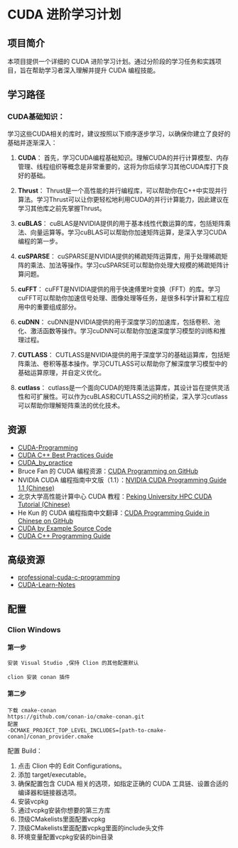 # CUDA 进阶学习计划

## 项目简介

本项目提供一个详细的 CUDA 进阶学习计划。通过分阶段的学习任务和实践项目，旨在帮助学习者深入理解并提升 CUDA 编程技能。

## 学习路径

### CUDA基础知识：

学习这些CUDA相关的库时，建议按照以下顺序逐步学习，以确保你建立了良好的基础并逐渐深入：

1. **CUDA**：
   首先，学习CUDA编程基础知识。理解CUDA的并行计算模型、内存管理、线程组织等概念是非常重要的，这将为你后续学习其他CUDA库打下良好的基础。

2. **Thrust**：
   Thrust是一个高性能的并行编程库，可以帮助你在C++中实现并行算法。学习Thrust可以让你更轻松地利用CUDA的并行计算能力，因此建议在学习其他库之前先掌握Thrust。

3. **cuBLAS**：
   cuBLAS是NVIDIA提供的用于基本线性代数运算的库，包括矩阵乘法、向量运算等。学习cuBLAS可以帮助你加速矩阵运算，是深入学习CUDA编程的第一步。

4. **cuSPARSE**：
   cuSPARSE是NVIDIA提供的稀疏矩阵运算库，用于处理稀疏矩阵的乘法、加法等操作。学习cuSPARSE可以帮助你处理大规模的稀疏矩阵计算问题。

5. **cuFFT**：
   cuFFT是NVIDIA提供的用于快速傅里叶变换（FFT）的库。学习cuFFT可以帮助你加速信号处理、图像处理等任务，是很多科学计算和工程应用中的重要组成部分。

6. **cuDNN**：
   cuDNN是NVIDIA提供的用于深度学习的加速库，包括卷积、池化、激活函数等操作。学习cuDNN可以帮助你加速深度学习模型的训练和推理过程。

7. **CUTLASS**：
   CUTLASS是NVIDIA提供的用于深度学习的基础运算库，包括矩阵乘法、卷积等基本操作。学习CUTLASS可以帮助你了解深度学习模型中的基础运算原理，并自定义优化。

8. **cutlass**：
   cutlass是一个面向CUDA的矩阵乘法运算库，其设计旨在提供灵活性和可扩展性。可以作为cuBLAS和CUTLASS之间的桥梁，深入学习cutlass可以帮助你理解矩阵乘法的优化技术。




## 资源

- [CUDA-Programming](https://github.com/brucefan1983/CUDA-Programming/tree/master)
- [CUDA C++ Best Practices Guide](https://docs.nvidia.com/cuda/cuda-c-best-practices-guide/index.html)
- [CUDA_by_practice](https://github.com/eegkno/CUDA_by_practice)
- Bruce Fan 的 CUDA 编程资源：[CUDA Programming on GitHub](https://github.com/brucefan1983/CUDA-Programming)
- NVIDIA CUDA
  编程指南中文版（1.1）：[NVIDIA CUDA Programming Guide 1.1 (Chinese)](https://www.nvidia.cn/docs/IO/51635/NVIDIA_CUDA_Programming_Guide_1.1_chs.pdf)
- 北京大学高性能计算中心 CUDA
  教程：[Peking University HPC CUDA Tutorial (Chinese)](https://hpc.pku.edu.cn/docs/20170829223652566150.pdf)
- He Kun 的 CUDA
  编程指南中文翻译：[CUDA Programming Guide in Chinese on GitHub](https://github.com/HeKun-NVIDIA/CUDA-Programming-Guide-in-Chinese)
- [CUDA by Example Source Code](https://github.com/CodedK/CUDA-by-Example-source-code-for-the-book-s-examples-)
- [CUDA C++ Programming Guide](https://docs.nvidia.com/cuda/cuda-c-programming-guide/contents.html)

## 高级资源

- [professional-cuda-c-programming](https://github.com/deeperlearning/professional-cuda-c-programming/tree/master)
- [CUDA-Learn-Notes](https://github.com/DefTruth/CUDA-Learn-Notes)

## 配置

### Clion Windows

#### 第一步

```bash 
安装 Visual Studio ,保持 Clion 的其他配置默认
```

```angular2html
clion 安装 conan 插件
```

#### 第二步

```angular2html
下载 cmake-conan
https://github.com/conan-io/cmake-conan.git
配置
-DCMAKE_PROJECT_TOP_LEVEL_INCLUDES=[path-to-cmake-conan]/conan_provider.cmake
```

配置 Build：

1. 点击 Clion 中的 Edit Configurations。
2. 添加 target/executable。
3. 确保配置包含 CUDA 相关的选项，如指定正确的 CUDA 工具链、设置合适的编译器和链接器选项。
4. 安装vcpkg
5. 通过vcpkg安装你想要的第三方库
6. 顶级CMakelists里面配置vcpkg
7. 顶级CMakelists里面配置vcpkg里面的include头文件
8. 环境变量配置vcpkg安装的bin目录




